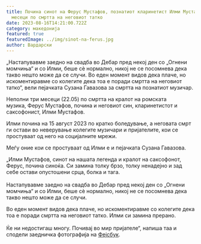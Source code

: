 ```yaml
---
title: Почина синот на Ферус Мустафов, познатиот кларинетист Илми Мустафов, три
  месеци по смртта на неговиот татко
date: 2023-08-16T14:21:00.722Z
category: македонија
featured: true
featuredImage: ../img/sinot-na-ferus.jpg
author: Вардарски
---
```

<!--StartFragment-->

„Настапувавме заедно на свадба во Дебар пред некој ден со „Огнени момчиња“ и со Илми, беше сè нормално, никој не се посомнева дека такво нешто може да се случи. Во еден момент видов дека плаче, но искоментиравме со колегите дека тоа е поради смртта на неговиот татко“, вели пејачката Сузана Гавазова за смртта на познатиот музичар.



<!--EndFragment--><!--StartFragment-->

Неполни три месеци (22.05) по смртта на кралот на ромската музика, Ферус Мустафов, почина и неговиот син, кларинетистот и саксофонист, Илми Мустафов.

Илми почина на 15 август 2023 по кратко боледување, а неговата смрт ги остави во неверување колегите музичари и пријателите, кои се простуваат од него на социјалните мрежи.

<!--EndFragment--><!--StartFragment-->

Меѓу оние кои се простуваат од Илми е и пејачката Сузана Гавазова.

„Илми Мустафов, синот на нашата легенда и кралот на саксофонот, Ферус, почина синоќа. Си замина толку брзо, толку ненадејно и зад себе остави опустошени срца, болка и тага.\
\
Настапувавме заедно на свадба во Дебар пред некој ден со „Огнени момчиња“ и со Илми, беше сè нормално, никој не се посомнева дека такво нешто може да се случи.

<!--EndFragment--><!--StartFragment-->

Во еден момент видов дека плаче, но искоментиравме со колегите дека тоа е поради смртта на неговиот татко. Илми си замина прерано.\
\
Ќе ни недостигаш многу. Почивај во мир пријателе“, напиша таа и сподели заедничка фотографија на [Фејсбук](https://www.facebook.com/photo?fbid=6791565720875339&set=a.349799908385318).

<!--EndFragment-->